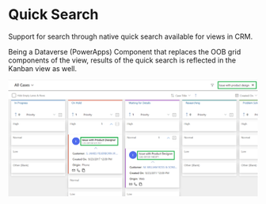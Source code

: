 # Quick Search

Support for search through native quick search available for views in CRM.

Being a Dataverse (PowerApps) Component that replaces the OOB grid components of the view, results of the quick search is reflected in the Kanban view as well.

![](<../../.gitbook/assets/Search (1).png>)
